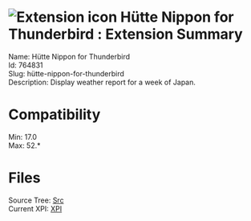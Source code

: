 # ![Extension icon](https://addons.thunderbird.net/user-media/addon_icons/764/764831-64.png?modified=1491715219) Hütte Nippon for Thunderbird : Extension Summary

Name: Hütte Nippon for Thunderbird  
Id: 764831  
Slug: hütte-nippon-for-thunderbird  
Description: Display weather report for a week of Japan.
  

# Compatibility
Min: 17.0  
Max: 52.*  

# Files

Source Tree: [Src](C:/Dev/Thunderbird/ThunderKdB/xall/xOther/764831-hütte-nippon-for-thunderbird/src)  
Current XPI: [XPI](C:/Dev/Thunderbird/ThunderKdB/xall/xOther/764831-hütte-nippon-for-thunderbird/xpi)  



